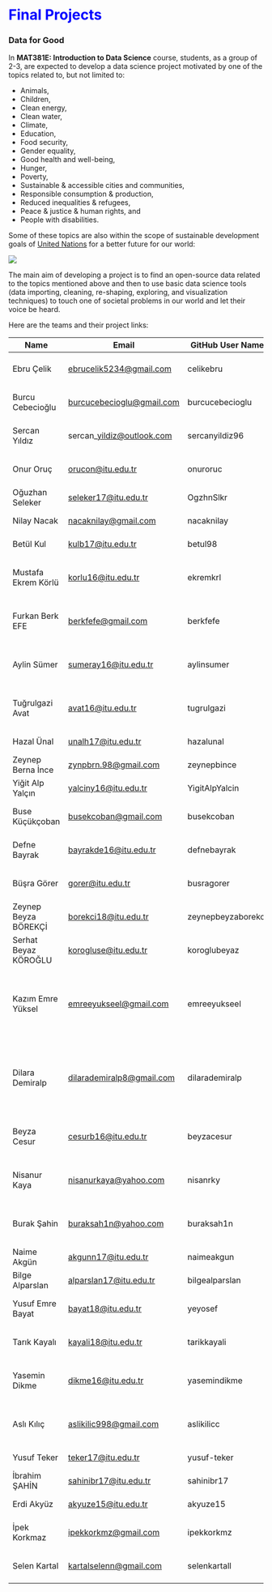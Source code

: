 
# <span style="color:blue">Final Projects</span>

### Data for Good

In **MAT381E: Introduction to Data Science** course, students, as a group of 2-3, are expected to develop a data science project motivated by one of the topics related to, but not limited to:

* Animals,
* Children, 
* Clean energy,
* Clean water,
* Climate,
* Education,
* Food security,
* Gender equality,
* Good health and well-being,
* Hunger,
* Poverty,
* Sustainable & accessible cities and communities,
* Responsible consumption & production,
* Reduced inequalities & refugees,
* Peace & justice & human rights, and
* People with disabilities.

Some of these topics are also within the scope of sustainable development goals of [United Nations](https://www.un.org/sustainabledevelopment/sustainable-development-goals/) for a better future for our world: 

![](https://unemg.org/wp-content/uploads/2018/09/SDGs-1024x320.jpeg)

The main aim of developing a project is to find an open-source data related to the topics mentioned above and then to use basic data science tools (data importing, cleaning, re-shaping, exploring, and visualization techniques) to touch one of societal problems in our world and let their voice be heard. 

 Here are the teams and their project links:


|  Name    | Email | GitHub User Name            | Team Name                      | Project Link                                                                |
| -------------------- | -------------------------- | ------------------ | ------------------------ | --------------------------------------------------------------------------- |
| Ebru Çelik           | ebrucelik5234@gmail.com    | celikebru          | Bee Aware                | [Women, Business And The Law](https://celikebru.github.io/BeeAware/)                                             |
| Burcu Cebecioğlu     | burcucebecioglu@gmail.com  | burcucebecioglu    | Bee Aware                | [Women, Business And The Law](https://burcucebecioglu.github.io/BeeAware/)                                                 |
| Sercan Yıldız        | sercan\_yildiz@outlook.com | sercanyildiz96     | Dinos                    | [Policy effects on pandemic](https://sercanyildiz96.github.io/Mat381-sercanyildiz/dinos.html)                                                  |
| Onur Oruç            | orucon@itu.edu.tr          | onuroruc           | Dinos                    | [Policy effects on pandemic](https://onuroruc.github.io/MAT381OnurOruc/dinos.html)                                                    |
| Oğuzhan Seleker      | seleker17@itu.edu.tr       | OgzhnSlkr          | Espresso                 | [Shared Bike Data in NYC](https://oguzhanseleker.github.io/CitiBikeUsageInNYC/#1)                                                     |
| Nilay Nacak          | nacaknilay@gmail.com       | nacaknilay         | Espresso                 | [Shared Bike Data in NYC](https://nacaknilay.github.io/CitiBikeUsageInNYC/#1)                                                     |
| Betül Kul            | kulb17@itu.edu.tr          | betul98            | Espresso                 | [Shared Bike Data in NYC](https://betul98.github.io/CitiBikeUsageInNYC/#1)                                                      |
| Mustafa Ekrem Körlü  | korlu16@itu.edu.tr         | ekremkrl           | Fasces                   | Estimating Non-pandemic Time Zone                                           |
| Furkan Berk EFE      | berkfefe@gmail.com         | berkfefe           | Fasces                   | Estimating Non-Pandemic Time Zone                                           |
| Aylin Sümer          | sumeray16@itu.edu.tr       | aylinsumer         | Gemittarius              | Violence against women (global)                                             |
| Tuğrulgazi Avat      | avat16@itu.edu.tr          | tugrulgazi         | Gemittarius              | Violence against women (global)                                             |
| Hazal Ünal           | unalh17@itu.edu.tr         | hazalunal          | Migraine                 | [Missing Immigrants](https://hazalunal.github.io/missing.migrants/MissingImmigrants_TeamMigraine.html)                                                        |
| Zeynep Berna İnce    | zynpbrn.98@gmail.com       | zeynepbince        | Migraine                 | [Missing Immigrants](https://zeynepbince.github.io/missing.migrants/MissingImmigrants_TeamMigraine.html)                                                          |
| Yiğit Alp Yalçın     | yalciny16@itu.edu.tr       | YigitAlpYalcin     | yay                 | [Economy in the World](https://yigitalpyalcin.github.io/finalll.html)                                                          |
| Buse Küçükçoban      | busekcoban@gmail.com       | busekcoban         | Oxygen                   | [Raptor Persecution Incidents](https://busekcoban.github.io/)                                               |
| Defne Bayrak         | bayrakde16@itu.edu.tr      | defnebayrak        | Oxygen                   | [Raptor Persecution Incidents](https://defnebayrak.github.io/#(1))                                                |
| Büşra Görer          | gorer@itu.edu.tr           | busragorer         | Perseverance             | Efficiency of university choices                                            |
| Zeynep Beyza BÖREKÇİ | borekci18@itu.edu.tr       | zeynepbeyzaborekci | Perseverance             | Efficiency of university choices                                            |
| Serhat Beyaz KÖROĞLU | korogluse@itu.edu.tr       | koroglubeyaz       | Perseverance #GoTarheels | Efficiency of university choices                                            |
| Kazım Emre Yüksel    | emreeyukseel@gmail.com     | emreeyukseel       | Q.E.D.                   | [A study on awareness of femicide statistics both in the world and in Turkey](https://emreeyukseel.github.io/Femicide-Statistics/index.html) |
| Dilara Demiralp      | dilarademiralp8@gmail.com  | dilarademiralp     | Q.E.D.                   | [A study on awareness of femicide statistics both in the world and in Turkey](https://dilarademiralp.github.io/Final-Project/Final-Report.html) |
| Beyza Cesur          | cesurb16@itu.edu.tr        | beyzacesur         | Quake                    | Earthquake Scenario Analysis for Istanbul                                   |
| Nisanur Kaya         | nisanurkaya@yahoo.com      | nisanrky           | Quake                    | Earthquake Scenario Analysis for Istanbul                                   |
| Burak Şahin          | buraksah1n@yahoo.com       | buraksah1n         | Quake                    | Earthquake Scenario Analysis for Istanbul                                   |
| Naime Akgün          | akgunn17@itu.edu.tr        | naimeakgun         | R-ge                     | [Air Quality](https://naimeakgun.github.io/final-documents/)                                                                 |
| Bilge Alparslan      | alparslan17@itu.edu.tr     | bilgealparslan     | R-ge                     | [Air Quality](https://bilgealparslan.github.io/Final-Documents/)                                                                 |
| Yusuf Emre Bayat     | bayat18@itu.edu.tr         | yeyosef            | Riot                     | [Turkey's Social Development](https://yeyosef.github.io/turkeysocialdevelopment/)                                                 |
| Tarık Kayalı         | kayali18@itu.edu.tr        | tarikkayali        | Riot                     | [Turkey's Social Development](https://tarikkayali.github.io/Turkey-Social-Development/)                                                 |
| Yasemin Dikme        | dikme16@itu.edu.tr         | yasemindikme       | Square                   | [Children's Health Around the World](https://yasemindikme.github.io/)                                     |
| Aslı Kılıç           | aslikilic998@gmail.com     | aslikilicc         | Square                   | [Children's Health Around the World](https://aslikilicc.github.io/)                                          |
| Yusuf Teker          | teker17@itu.edu.tr         | yusuf-teker        | Tesla                    | Gender Equality                                                             | 
| İbrahim ŞAHİN        | sahinibr17@itu.edu.tr      | sahinibr17         | Tesla                    | [Gender Equality](https://sahinibr17.github.io/GenderEquality/project_final_Tesla.html)                                                       |
| Erdi Akyüz           | akyuze15@itu.edu.tr        | akyuze15           | Tesla                    | [Gender Equality](https://akyuze15.github.io/GenderEquality/)                                                         |
| İpek Korkmaz         | ipekkorkmz@gmail.com       | ipekkorkmz         | Vinir                    | [Endangered Species: Sea Turtles](https://ipekkorkmz.github.io/Sea_Turtles/)                                        |
| Selen Kartal         | kartalselenn@gmail.com     | selenkartall       | Vinir                    | [Endangered Species: Sea Turtles](https://selenkartall.github.io/Endangered_Sea_Turtles/index.html)                                         |
